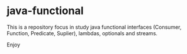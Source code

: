 # java-functional

This is a repository focus in study java functional interfaces (Consumer, Function, Predicate, Suplier), lambdas, optionals and streams.

Enjoy
